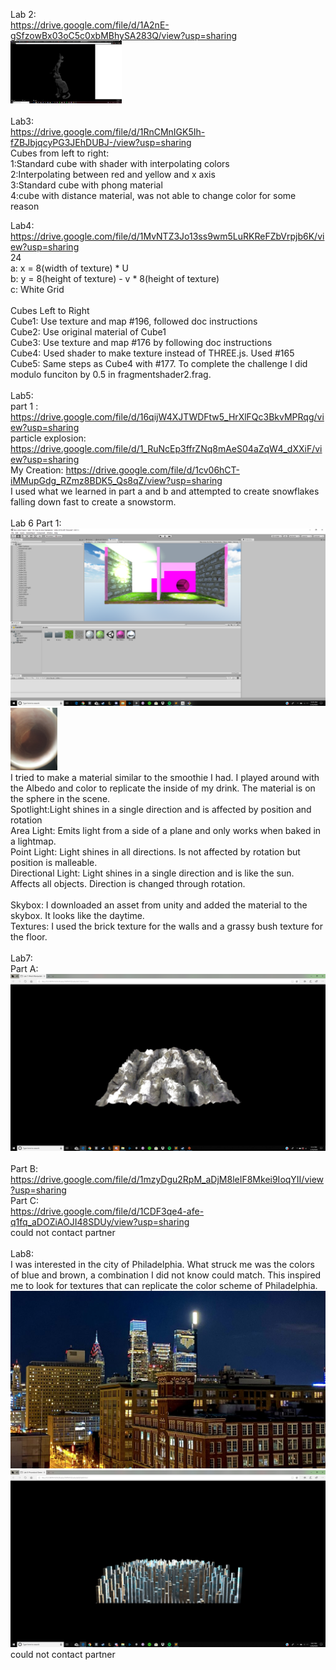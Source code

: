 
Lab 2:<br>
https://drive.google.com/file/d/1A2nE-gSfzowBx03oC5c0xbMBhySA283Q/view?usp=sharing<br>
<img src="Images/part2image.png" height="100" >
<br><br>
Lab3:
<br>
https://drive.google.com/file/d/1RnCMnIGK5Ih-fZBJbjqcyPG3JEhDUBJ-/view?usp=sharing
<br>
Cubes from left to right:<br>
1:Standard cube with shader with interpolating colors<br>
2:Interpolating between red and yellow and x axis<br>
3:Standard cube with phong material<br>
4:cube with distance material, was not able to change color for some reason<br>

Lab4:<br>
https://drive.google.com/file/d/1MvNTZ3Jo13ss9wm5LuRKReFZbVrpjb6K/view?usp=sharing<br>
24<br>
	a: x = 8(width of texture) * U<br>
	b: y = 8(height of texture) - v * 8(height of texture)<br>
	c: White Grid<br>
	<br>
Cubes Left to Right<br>
Cube1: Use texture and map #196, followed doc instructions<br>
Cube2: Use original material of Cube1<br>
Cube3: Use texture and map #176 by following doc instructions<br>
Cube4: Used shader to make texture instead of THREE.js. Used #165<br>
Cube5: Same steps as Cube4 with #177. To complete the challenge I did modulo funciton by 0.5 in fragmentshader2.frag.
<br>
<br>
Lab5: <br>
part 1 : https://drive.google.com/file/d/16qijW4XJTWDFtw5_HrXlFQc3BkvMPRqg/view?usp=sharing
<br>
particle explosion: https://drive.google.com/file/d/1_RuNcEp3ffrZNq8mAeS04aZqW4_dXXiF/view?usp=sharing
<br>
My Creation: https://drive.google.com/file/d/1cv06hCT-iMMupGdg_RZmz8BDK5_Qs8qZ/view?usp=sharing
<br>
I used what we learned in part a and b and attempted to create snowflakes falling down fast to create a snowstorm. 
<br>
<br>
Lab 6 Part 1:
<br>
<img src="Images/Screenshot(19).png">
<br>
<img src="Images/Smooth.jpg" height="100" >
<br>
I tried to make a material similar to the smoothie I had. I played around with the Albedo and color to replicate the inside of my drink. The material is on the sphere in the scene.
<br>Spotlight:Light shines in a single direction and is affected by position and rotation
<br>Area Light: Emits light from a side of a plane and only works when baked in a lightmap.
<br>Point Light: Light shines in all directions. Is not affected by rotation but position is malleable.
<br>Directional Light: Light shines in a single direction and is like the sun. Affects all objects. Direction is changed through rotation.
<br>
<br>
Skybox: I  downloaded an asset from unity and added the material to the skybox. It looks like the daytime.
<br>
Textures: I used the brick texture for the walls and a grassy bush texture for the floor.
<br>
<br>
Lab7:
<br> Part A:
<br> <img src ="Images/lab7a.png">
<br> 
<br> Part B:
https://drive.google.com/file/d/1mzyDgu2RpM_aDjM8leIF8Mkei9IoqYII/view?usp=sharing
<br>Part C:
<br> https://drive.google.com/file/d/1CDF3qe4-afe-q1fq_aDOZiAOJI48SDUy/view?usp=sharing
<br> could not contact partner
<br>
<br>
Lab8:
<br> I was interested in the city of Philadelphia. What struck me was the colors of blue and brown, a combination I did not know could match. This inspired me to look for textures that can replicate the color scheme of Philadelphia. 
<br>
<img src="Images/philly.jpg">
<br>
<img src="Images/Screenshot (21).png">
<br> could not contact partner

